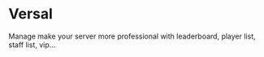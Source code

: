 # Versal
Manage make your server more professional with leaderboard, player list, staff list, vip...

